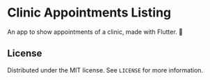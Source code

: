 # Clinic Appointments Listing

An app to show appointments of a clinic, made with Flutter. 🚀

## License

Distributed under the MIT license. See ``LICENSE`` for more information.

